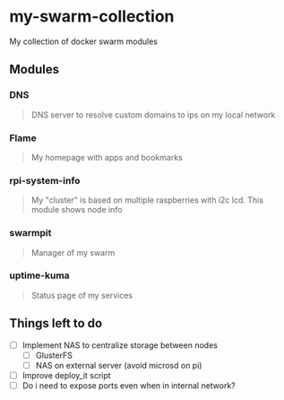 # my-swarm-collection
My collection of docker swarm modules


## Modules

### DNS

> DNS server to resolve custom domains to ips on my local network

### Flame

> My homepage with apps and bookmarks

### rpi-system-info

> My "cluster" is based on multiple raspberries with i2c lcd. This module shows node info

### swarmpit

> Manager of my swarm

### uptime-kuma

> Status page of my services

## Things left to do

- [ ] Implement NAS to centralize storage between nodes
  - [ ] GlusterFS
  - [ ] NAS on external server (avoid microsd on pi)
- [ ] Improve deploy_it script
- [ ] Do i need to expose ports even when in internal network?
